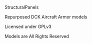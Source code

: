 StructuralPanels

Repurposed DCK Aircraft Armor models

Licensed under GPLv3

Models are All Rights Reserved